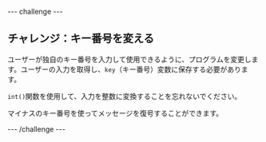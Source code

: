 --- challenge ---

## チャレンジ：キー番号を変える

ユーザーが独自のキー番号を入力して使用できるように、プログラムを変更します。ユーザーの入力を取得し、`key`（キー番号）変数に保存する必要があります。

`int()`関数を使用して、入力を整数に変換することを忘れないでください。

マイナスのキー番号を使ってメッセージを復号することができます。

--- /challenge ---